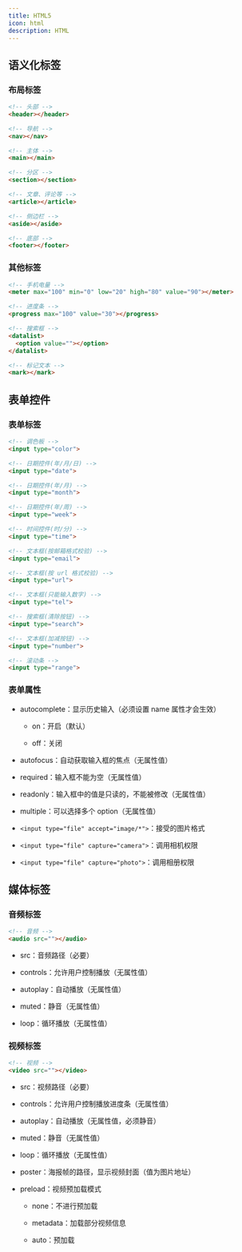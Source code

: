 ```yaml
---
title: HTML5
icon: html
description: HTML
---
```


## 语义化标签

### 布局标签

```html
<!-- 头部 -->
<header></header>

<!-- 导航 -->
<nav></nav>

<!-- 主体 -->
<main></main>

<!-- 分区 -->
<section></section>

<!-- 文章、评论等 -->
<article></article>

<!-- 侧边栏 -->
<aside></aside>

<!-- 底部 -->
<footer></footer>
```

### 其他标签

```html
<!-- 手机电量 -->
<meter max="100" min="0" low="20" high="80" value="90"></meter>

<!-- 进度条 -->
<progress max="100" value="30"></progress>

<!-- 搜索框 -->
<datalist>
  <option value=""></option>
</datalist>

<!-- 标记文本 -->
<mark></mark>
```

## 表单控件

### 表单标签

```html
<!-- 调色板 -->
<input type="color">

<!-- 日期控件(年/月/日) -->
<input type="date">

<!-- 日期控件(年/月) -->
<input type="month">

<!-- 日期控件(年/周) -->
<input type="week">

<!-- 时间控件(时/分) -->
<input type="time">

<!-- 文本框(按邮箱格式校验) -->
<input type="email">

<!-- 文本框(按 url 格式校验) -->
<input type="url">

<!-- 文本框(只能输入数字) -->
<input type="tel">

<!-- 搜索框(清除按钮) -->
<input type="search">

<!-- 文本框(加减按钮) -->
<input type="number">

<!-- 滚动条 -->
<input type="range">
```

### 表单属性

- autocomplete：显示历史输入（必须设置 name 属性才会生效）

  - on：开启（默认）

  - off：关闭

- autofocus：自动获取输入框的焦点（无属性值）

- required：输入框不能为空（无属性值）

- readonly：输入框中的值是只读的，不能被修改（无属性值）

- multiple：可以选择多个 option（无属性值）

- `<input type="file" accept="image/*">`：接受的图片格式

- `<input type="file" capture="camera">`：调用相机权限

- `<input type="file" capture="photo">`：调用相册权限

## 媒体标签

### 音频标签

```html
<!-- 音频 -->
<audio src=""></audio>
```

- src：音频路径（必要）

- controls：允许用户控制播放（无属性值）

- autoplay：自动播放（无属性值）

- muted：静音（无属性值）

- loop：循环播放（无属性值）

### 视频标签

```html
<!-- 视频 -->
<video src=""></video>
```

- src：视频路径（必要）

- controls：允许用户控制播放进度条（无属性值）

- autoplay：自动播放（无属性值，必须静音）

- muted：静音（无属性值）

- loop：循环播放（无属性值）

- poster：海报帧的路径，显示视频封面（值为图片地址）

- preload：视频预加载模式

  - none：不进行预加载

  - metadata：加载部分视频信息

  - auto：预加载
